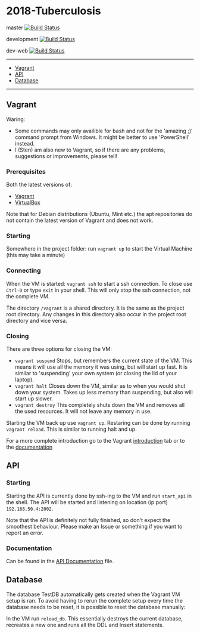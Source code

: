 # 2018-Tuberculosis

master [![Build Status](https://travis-ci.org/RUGSoftEng/2018-Tuberculosis-WebApp.svg?branch=master)](https://travis-ci.org/RUGSoftEng/2018-Tuberculosis-WebApp)

development [![Build Status](https://travis-ci.org/RUGSoftEng/2018-Tuberculosis-WebApp.svg?branch=development)](https://travis-ci.org/RUGSoftEng/2018-Tuberculosis-WebApp)

dev-web [![Build Status](https://travis-ci.org/RUGSoftEng/2018-Tuberculosis-WebApp.svg?branch=dev-web)](https://travis-ci.org/RUGSoftEng/2018-Tuberculosis-WebApp)

---
* [Vagrant](#vagrant)
* [API](#api)
* [Database](#database)
---


## Vagrant
Waring: 
* Some commands may only availible for bash and not for the 'amazing ;)' command prompt from Windows. It might be better to use 'PowerShell' instead.
* I (Sten) am also new to Vagrant, so if there are any problems, suggestions or improvements, please tell!

### Prerequisites
Both the latest versions of:
* [Vagrant](https://www.vagrantup.com/downloads.html)
* [VirtualBox](https://www.virtualbox.org/wiki/Downloads)

Note that for Debian distributions (Ubuntu, Mint etc.) the apt repositories do not contain the latest version of Vagrant and does not work.

### Starting
Somewhere in the project folder:
run `vagrant up` to start the Virtual Machine (this may take a minute)

### Connecting
When the VM is started:
`vagrant ssh` to start a ssh connection. To close use `Ctrl-D` or type `exit` in your shell. This will only stop the ssh connection, not the complete VM.

The directory `/vagrant` is a shared directory. It is the same as the project root directory. Any changes in this directory also occur in the project root directory and vice versa.

### Closing
There are three options for closing the VM:
* `vagrant suspend` Stops, but remembers the current state of the VM. This means it will use all the memory it was using, but will start up fast. It is similar to 'suspending' your own system (or closing the lid of your laptop).
* `vagrant halt` Closes down the VM, similar as to when you would shut down your system. Takes up less memory than suspending, but also will start up slower.
* `vagrant destroy` This completely shuts down the VM and removes all the used resources. It will not leave any memory in use.

Starting the VM back up use `vagrant up`.
Restaring can be done by running `vagrant reload`. This is similar to running halt and up.


For a more complete introduction go to the Vagrant [introduction](https://www.vagrantup.com/intro/getting-started/index.html)  tab or to the [documentation](https://www.vagrantup.com/docs/index.html)

## API
### Starting
Starting the API is currently done by ssh-ing to the VM and run `start_api` in the shell. The API will be started and listening on location (ip:port) `192.168.50.4:2002`.

Note that the API is definitely not fully finished, so don't expect the smoothest behaviour. Please make an Issue or something if you want to report an error.
### Documentation
Can be found in the [API Documentation](https://documenter.getpostman.com/view/4186694/tubuddy-api-documentation-for-android-and-ios/RW1aJKy3) file.

## Database
The database TestDB automatically gets created when the Vagrant VM setup is ran. To avoid having to rerun the complete setup every time the database needs to be reset, it is possible to reset the database manually:

In the VM run `reload_db`. This essentially destroys the current database, recreates a new one and runs all the DDL and Insert statements.
